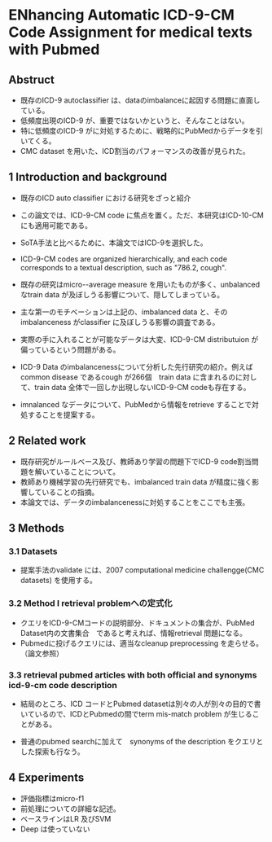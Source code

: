# ENhancing Automatic ICD-9-CM Code Assignment for medical texts with Pubmed

## Abstruct
* 既存のICD-9 autoclassifier は、dataのimbalanceに起因する問題に直面している。
* 低頻度出現のICD-9 が、重要ではないかというと、そんなことはない。
* 特に低頻度のICD-9 がに対処するために、戦略的にPubMedからデータを引いてくる。
* CMC dataset を用いた、ICD割当のパフォーマンスの改善が見られた。

## 1 Introduction and background
* 既存のICD auto classifier における研究をざっと紹介
* この論文では、ICD-9-CM code に焦点を置く。ただ、本研究はICD-10-CMにも適用可能である。
* SoTA手法と比べるために、本論文ではICD-9を選択した。
* ICD-9-CM codes are organized hierarchically, and each code corresponds to a textual description, such as "786.2, cough".

* 既存の研究はmicro--average measure を用いたものが多く、unbalanced なtrain data が及ぼしうる影響について、隠してしまっている。

* 主な第一のモチベーションは上記の、imbalanced data と、その　imbalanceness がclassifier に及ぼしうる影響の調査である。

* 実際の手に入れることが可能なデータは大変、ICD-9-CM distributuion が偏っているという問題がある。

* ICD-9 Data のimbalancenessについて分析した先行研究の紹介。例えばcommon disease であるcough が266個　train data に含まれるのに対して、train data 全体で一回しか出現しないICD-9-CM codeも存在する。

* imnalanced なデータについて、PubMedから情報をretrieve することで対処することを提案する。

## 2 Related work
* 既存研究がルールベース及び、教師あり学習の問題下でICD-9 code割当問題を解いていることについて。
* 教師あり機械学習の先行研究でも、imbalanced train data が精度に強く影響していることの指摘。
* 本論文では、データのimbalancenessに対処することをここでも主張。

## 3 Methods
### 3.1 Datasets
* 提案手法のvalidate には、2007 computational medicine challengge(CMC  datasets) を使用する。

### 3.2 Method I retrieval problemへの定式化
* クエリをICD-9-CMコードの説明部分、ドキュメントの集合が、PubMed Dataset内の文書集合　であると考えれば、情報retrieval 問題になる。
* Pubmedに投げるクエリには、適当なcleanup preprocessing を走らせる。（論文参照）

### 3.3 retrieval pubmed articles with both official and synonyms icd-9-cm code description
* 結局のところ、ICD コードとPubmed datasetは別々の人が別々の目的で書いているので、ICDとPubmedの間でterm mis-match problem が生じることがある。

* 普通のpubmed searchに加えて　synonyms of the description をクエリとした探索も行なう。


## 4 Experiments
* 評価指標はmicro-f1
* 前処理についての詳細な記述。
* ベースラインはLR 及びSVM
* Deep は使っていない
